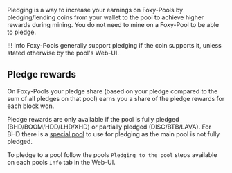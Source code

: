 Pledging is a way to increase your earnings on Foxy-Pools by pledging/lending coins from your wallet to the pool to achieve higher rewards during mining. You do not need to mine on a Foxy-Pool to be able to pledge.

!!! info
    Foxy-Pools generally support pledging if the coin supports it, unless stated otherwise by the pool's Web-UI.

## Pledge rewards

On Foxy-Pools your pledge share (based on your pledge compared to the sum of all pledges on that pool) earns you a share of the pledge rewards for each block won.

Pledge rewards are only available if the pool is fully pledged (BHD/BOOM/HDD/LHD/XHD) or partially pledged (DISC/BTB/LAVA).
For BHD there is a [special pool](https://big-hard-deck.foxypool.cf) to use for pledging as the main pool is not fully pledged.

To pledge to a pool follow the pools `Pledging to the pool` steps available on each pools `Info` tab in the Web-UI.
